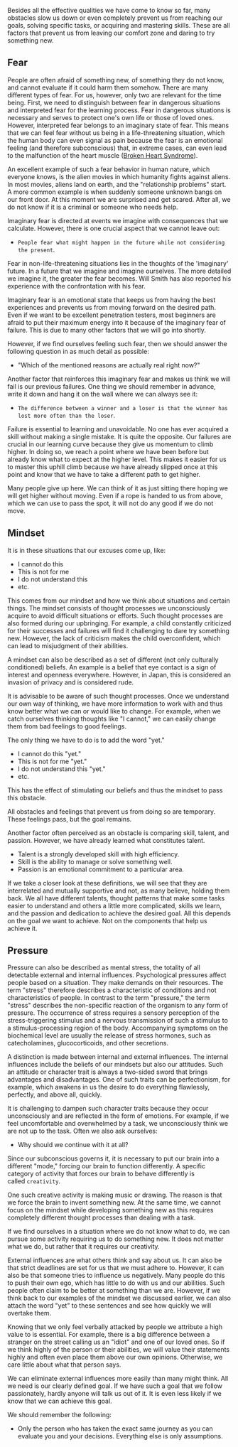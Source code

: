 Besides all the effective qualities we have come to know so far, many obstacles slow us down or even completely prevent us from reaching our goals, solving specific tasks, or acquiring and mastering skills. These are all factors that prevent us from leaving our comfort zone and daring to try something new.

## Fear

People are often afraid of something new, of something they do not know, and cannot evaluate if it could harm them somehow. There are many different types of fear. For us, however, only two are relevant for the time being. First, we need to distinguish between fear in dangerous situations and interpreted fear for the learning process. Fear in dangerous situations is necessary and serves to protect one's own life or those of loved ones. However, interpreted fear belongs to an imaginary state of fear. This means that we can feel fear without us being in a life-threatening situation, which the human body can even signal as pain because the fear is an emotional feeling (and therefore subconscious) that, in extreme cases, can even lead to the malfunction of the heart muscle ([Broken Heart Syndrome](https://en.wikipedia.org/wiki/Takotsubo_cardiomyopathy)).

An excellent example of such a fear behavior in human nature, which everyone knows, is the alien movies in which humanity fights against aliens. In most movies, aliens land on earth, and the "relationship problems" start. A more common example is when suddenly someone unknown bangs on our front door. At this moment we are surprised and get scared. After all, we do not know if it is a criminal or someone who needs help.

Imaginary fear is directed at events we imagine with consequences that we calculate. However, there is one crucial aspect that we cannot leave out:

- `People fear what might happen in the future while not considering the present`.

Fear in non-life-threatening situations lies in the thoughts of the 'imaginary' future. In a future that we imagine and imagine ourselves. The more detailed we imagine it, the greater the fear becomes. Will Smith has also reported his experience with the confrontation with his fear.

Imaginary fear is an emotional state that keeps us from having the best experiences and prevents us from moving forward on the desired path. Even if we want to be excellent penetration testers, most beginners are afraid to put their maximum energy into it because of the imaginary fear of failure. This is due to many other factors that we will go into shortly.

However, if we find ourselves feeling such fear, then we should answer the following question in as much detail as possible:

- "Which of the mentioned reasons are actually real right now?"

Another factor that reinforces this imaginary fear and makes us think we will fail is our previous failures. One thing we should remember in advance, write it down and hang it on the wall where we can always see it:

- `The difference between a winner and a loser is that the winner has lost more often than the loser`.

Failure is essential to learning and unavoidable. No one has ever acquired a skill without making a single mistake. It is quite the opposite. Our failures are crucial in our learning curve because they give us momentum to climb higher. In doing so, we reach a point where we have been before but already know what to expect at the higher level. This makes it easier for us to master this uphill climb because we have already slipped once at this point and know that we have to take a different path to get higher.

Many people give up here. We can think of it as just sitting there hoping we will get higher without moving. Even if a rope is handed to us from above, which we can use to pass the spot, it will not do any good if we do not move.

## Mindset

It is in these situations that our excuses come up, like:

- I cannot do this
- This is not for me
- I do not understand this
- etc.

This comes from our mindset and how we think about situations and certain things. The mindset consists of thought processes we unconsciously acquire to avoid difficult situations or efforts. Such thought processes are also formed during our upbringing. For example, a child constantly criticized for their successes and failures will find it challenging to dare try something new. However, the lack of criticism makes the child overconfident, which can lead to misjudgment of their abilities.

A mindset can also be described as a set of different (not only culturally conditioned) beliefs. An example is a belief that eye contact is a sign of interest and openness everywhere. However, in Japan, this is considered an invasion of privacy and is considered rude.

It is advisable to be aware of such thought processes. Once we understand our own way of thinking, we have more information to work with and thus know better what we can or would like to change. For example, when we catch ourselves thinking thoughts like "I cannot," we can easily change them from bad feelings to good feelings.

The only thing we have to do is to add the word "yet."

- I cannot do this "yet."
- This is not for me "yet."
- I do not understand this "yet."
- etc.

This has the effect of stimulating our beliefs and thus the mindset to pass this obstacle.

All obstacles and feelings that prevent us from doing so are temporary. These feelings pass, but the goal remains.

Another factor often perceived as an obstacle is comparing skill, talent, and passion. However, we have already learned what constitutes talent.

- Talent is a strongly developed skill with high efficiency.
- Skill is the ability to manage or solve something well.
- Passion is an emotional commitment to a particular area.

If we take a closer look at these definitions, we will see that they are interrelated and mutually supportive and not, as many believe, holding them back. We all have different talents, thought patterns that make some tasks easier to understand and others a little more complicated, skills we learn, and the passion and dedication to achieve the desired goal. All this depends on the goal we want to achieve. Not on the components that help us achieve it.

## Pressure

Pressure can also be described as mental stress, the totality of all detectable external and internal influences. Psychological pressures affect people based on a situation. They make demands on their resources. The term "stress" therefore describes a characteristic of conditions and not characteristics of people. In contrast to the term "pressure," the term "stress" describes the non-specific reaction of the organism to any form of pressure. The occurrence of stress requires a sensory perception of the stress-triggering stimulus and a nervous transmission of such a stimulus to a stimulus-processing region of the body. Accompanying symptoms on the biochemical level are usually the release of stress hormones, such as catecholamines, glucocorticoids, and other secretions.

A distinction is made between internal and external influences. The internal influences include the beliefs of our mindsets but also our attitudes. Such an attitude or character trait is always a two-sided sword that brings advantages and disadvantages. One of such traits can be perfectionism, for example, which awakens in us the desire to do everything flawlessly, perfectly, and above all, quickly.

It is challenging to dampen such character traits because they occur unconsciously and are reflected in the form of emotions. For example, if we feel uncomfortable and overwhelmed by a task, we unconsciously think we are not up to the task. Often we also ask ourselves:

- Why should we continue with it at all?

Since our subconscious governs it, it is necessary to put our brain into a different "mode," forcing our brain to function differently. A specific category of activity that forces our brain to behave differently is called `creativity`.

One such creative activity is making music or drawing. The reason is that we force the brain to invent something new. At the same time, we cannot focus on the mindset while developing something new as this requires completely different thought processes than dealing with a task.

If we find ourselves in a situation where we do not know what to do, we can pursue some activity requiring us to do something new. It does not matter what we do, but rather that it requires our creativity.

External influences are what others think and say about us. It can also be that strict deadlines are set for us that we must adhere to. However, it can also be that someone tries to influence us negatively. Many people do this to push their own ego, which has little to do with us and our abilities. Such people often claim to be better at something than we are. However, if we think back to our examples of the mindset we discussed earlier, we can also attach the word "yet" to these sentences and see how quickly we will overtake them.

Knowing that we only feel verbally attacked by people we attribute a high value to is essential. For example, there is a big difference between a stranger on the street calling us an "idiot" and one of our loved ones. So if we think highly of the person or their abilities, we will value their statements highly and often even place them above our own opinions. Otherwise, we care little about what that person says.

We can eliminate external influences more easily than many might think. All we need is our clearly defined goal. If we have such a goal that we follow passionately, hardly anyone will talk us out of it. It is even less likely if we know that we can achieve this goal.

We should remember the following:

- Only the person who has taken the exact same journey as you can evaluate you and your decisions. Everything else is only assumptions.